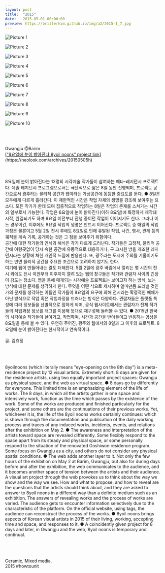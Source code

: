 ```yaml
---
layout: post
title:  "2015"
date:   2015-05-01 00:00:00
preview: https://brillerkim.github.io/img/a2/2015-1_7.jpg
---
```


![Picture 1](https://brillerkim.github.io/img/a2/2015-1_1.jpg)

![Picture 2](https://brillerkim.github.io/img/a2/2015-1_2.jpg)

![Picture 3](https://brillerkim.github.io/img/a2/2015-1_3.jpg)

![Picture 4](https://brillerkim.github.io/img/a2/2015-1_4.jpg)

![Picture 5](https://brillerkim.github.io/img/a2/2015-1_5.jpg)

![Picture 6](https://brillerkim.github.io/img/a2/2015-1_6.jpg)

![Picture 7](https://brillerkim.github.io/img/a2/2015-1_7.jpg)

![Picture 8](https://brillerkim.github.io/img/a2/2015-1_8.jpg)

![Picture 9](https://brillerkim.github.io/img/a2/2015-1_9.jpg)

![Picture 10](https://brillerkim.github.io/img/a2/2015-1_10.jpg)

<br>
<br>
<br>
Gwangju @Barim<br> 
[<U>“8요일에 눈이 밝아진다 8yoil noons” project link</U>](https://neolook.com/archives/20150505h)  
<br>
<br>
<br>
<br>
8요일에 눈이 밝아진다는 12명의 시각예술 작가들이 참여하는 메타-레지던시 프로젝트다. 예술 레지던시 프로그램으로서는 극단적으로 짧은 8일 동안 진행되며, 프로젝트 공간으로서 광주라는 물리적 공간과 웹이라는 가상공간에 동등한 중요도를 둔다. ● 8일은 모두에게 다르게 흘러간다. 이 제한적인 시간은 작업 자체의 생명을 강조해 보여주는 요소다. 모든 작가가 한데 모여 집중적으로 작업하는 8일은 작업의 존재를 스쳐가는 시간의 일부로서 기능한다. 작업은 8요일에 눈이 밝아진다(이하 8요일)에 특정하게 제작돼 시작, 완결되기도 하며 8요일 이전부터 진행 중이던 작업이 이어지기도 한다. 그러나 어느 경우이건, 이후에도 8요일 작업의 생명은 반드시 이어진다. 프로젝트 중 매일의 작업과정은 물론이고 5월 2일 전시 후에도 8요일로 인해 유발된 작업, 사건, 행사, 관계 등의 궤적을 계속 기록, 공개하는 것은 그 점을 보여주기 위함이다.<br> 
공간에 대한 작가들의 인식과 해석은 각기 다르게 드러난다. 작가들은 고정적, 물리적 공간에 아랑곳없이 당시 속한 공간에 유동적으로 대응하거나, 구 고시원 방을 개조한 레지던시라는 상황에 처한 개인적 느낌에 반응한다. 또, 광주라는 도시에 주의를 기울이기도 하는 반면 물리적 공간을 주요한 조건으로 고려하지 않기도 한다.<br> 
여기에 웹이 만들어내는 결도 더해진다. 5월 2일에 광주 바림에서 열리는 몇 시간의 전시 외에도 전시 이전부터 이후까지 열려 있는 웹의 창구들은 작가와 관람자 사이의 긴장이 감도는 장소다. 웹을 통해 매개되는 시각예술 프로젝트는 보이고자 하는 방식, 보는 방식에 대한 문제를 생각하게 한다. 무엇을 어떤 식으로 제시하며 얼마만큼 드러낼 것인가의 문제를 생각하는 이들인 작가들이 8요일의 요구에 의해 전시라는 확정적인 매체가 아닌 방식으로 작업 혹은 작업과정을 드러내는 방식은 다양하다. 관람자들은 플랫폼 특성에 따라 정보들을 선별적으로 접하게 되며, 공식 웹사이트에서는 관람자가 전체 작가들의 작업과정 정보를 태그를 이용해 뜻대로 재구성해 둘러볼 수 있다. ● 2015년 한국의 시각예술 작가들이 살아가고, 작업하며, 시간과 공간을 받아들이고 반응하는 양상을 8요일을 통해 볼 수 있다. 우연히 주어진, 광주와 웹에서의 8일과 그 이후의 프로젝트. 8요일에 눈이 밝아진다는 한시적이고 연속적이다.<br>
<br>
글. 김효정<br>
<br>
<br>
<br>
<br>
8yoilnoons (which literally means "eye-opening on the 8th day") is a meta-residence project by 12 visual artists. Extremely short, 8 days are given for the residence artists, using two equally important project spaces: Gwangju as physical space, and the web as virtual space. ● 8 days go by differently for everyone. This limited time is an emphasizing element of the life of works. The 8 days, in which all the artists gather in one space and intensively work, function as the time which passes by the existence of the work. Some of the works are produced and finished particularly for the project, and some others are the continuations of their previous works. Yet, whichever it is, the life of the 8yoil noons works certainly continues: which is shown through the documentation and publication of the daily working process and traces of any induced works, incidents, events, and relations after the exhibition on May 2. ● The awareness and interpretation of the artists toward space are revealed differently. Some flexibly respond to the space apart from its steady and physical space, or some personally respond to the situation of the renovated Goshiwon residence program. Some focus on Gwangju as a city, and others do not consider any physical spatial conditions. ● The web adds another layer to it. Not only the few hours of the exhibition on May 2 at Barim, Gwangju, but also for during days before and after the exhibition, the web communicates to the audience, and it becomes another space of tension between the artists and their audience. A visual art project through the web provokes us to think about the way we show and the way we see. How and what to propose, and how to reveal are the questions that the artists should think about, and they are asked to answer to 8yoil noons in a different way than a definite medium such as an exhibition. The answers of revealing works and the process of works are varied. The audience gets to encounter information selectively due to the characteristic of the platform. On the official website, using tags, the audience can reconstruct the process of the works. ● 8yoil noons brings aspects of Korean visual artists in 2015 of their living, working, accepting time and space, and responses to it. ● A coincidently given project for 8 days and later, in Gwangju and the web, 8yoil noons is temporary and continual. 
<br>
<br>
<br>
<br>
<br>
Ceramic, Mixed media.<br>
2015 #howtounit
<br>
<br>
<br>
<br>
